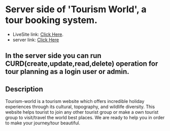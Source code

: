 # Server side of 'Tourism World', a tour booking system.

* LiveSite link:  [Click Here](https://our-world-d351c.web.app/).
* server link: [Click Here](https://guarded-fjord-59567.herokuapp.com/)

## In the server side you can run CURD(create,update,read,delete) operation for tour planning as a login user or admin.

## Description
Tourism-world is a tourism website which offers incredible holiday experiences through its cultural, topography, and wildlife diversity. This website helps tourist to join any other tourist group or make a own tourist group to visit/travel the world best places. We are ready to help you in order to make your journey/tour beautiful.